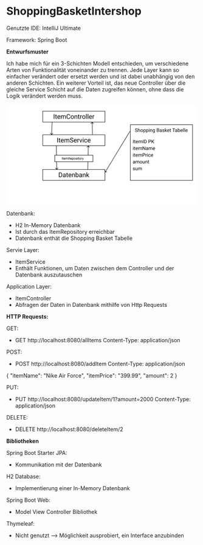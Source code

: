 # ShoppingBasketIntershop

Genutzte IDE: IntelliJ Ultimate 

Framework: Spring Boot

**Entwurfsmuster**

Ich habe mich für ein 3-Schichten Modell entschieden, um verschiedene Arten von Funktionalität voneinander zu trennen. Jede Layer kann so einfacher verändert oder ersetzt werden und
ist dabei unabhängig von den anderen Schichten. Ein weiterer Vorteil ist, das neue Controller über die gleiche Service Schicht auf die Daten zugreifen können, ohne dass die Logik verändert werden muss. 

![Entwurfsmuster](https://github.com/MaxmilianMill/ShoppingBasketIntershop/blob/master/src/main/resources/raw/Entwurfsmuster.png)

Datenbank: 
- H2 In-Memory Datenbank 
- Ist durch das ItemRepository erreichbar 
- Datenbank enthät die Shopping Basket Tabelle 

Servie Layer: 
- ItemService 
- Enthält Funktionen, um Daten zwischen dem Controller und der Datenbank auszutauschen 

Application Layer: 
- ItemController
- Abfragen der Daten in Datenbank mithilfe von Http Requests 

**HTTP Requests:**

GET: 
- GET http://localhost:8080/allItems
Content-Type: application/json

POST: 
- POST http://localhost:8080/addItem
Content-Type: application/json

{
  "itemName": "Nike Air Force",
  "itemPrice": "399.99",
  "amount": 2
}

PUT: 
- PUT http://localhost:8080/updateItem/1?amount=2000
Content-Type: application/json

DELETE: 
- DELETE http://localhost:8080/deleteItem/2

**Bibliotheken** 

Spring Boot Starter JPA: 
- Kommunikation mit der Datenbank 

H2 Database: 
- Implementierung einer In-Memory Datenbank 

Spring Boot Web: 
- Model View Controller Bibliothek 

Thymeleaf: 
- Nicht genutzt --> Möglichkeit ausprobiert, ein Interface anzubinden 

